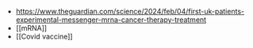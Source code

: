 - https://www.theguardian.com/science/2024/feb/04/first-uk-patients-experimental-messenger-mrna-cancer-therapy-treatment
- [[mRNA]]
- [[Covid vaccine]]